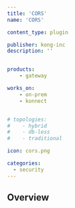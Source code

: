 ```yaml
---
title: 'CORS'
name: 'CORS'

content_type: plugin

publisher: kong-inc
description: ''


products:
    - gateway

works_on:
    - on-prem
    - konnect


# topologies:
#    - hybrid
#    - db-less
#    - traditional

icon: cors.png

categories:
  - security
---
```


## Overview

